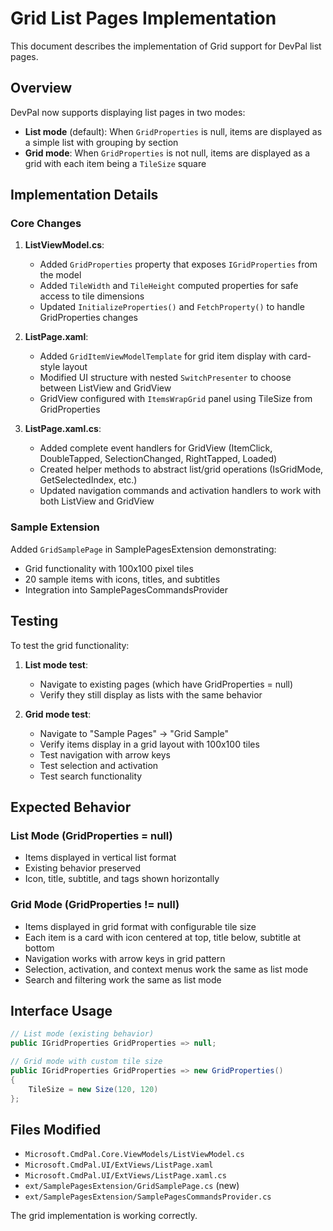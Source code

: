 # Grid List Pages Implementation

This document describes the implementation of Grid support for DevPal list pages.

## Overview

DevPal now supports displaying list pages in two modes:
- **List mode** (default): When `GridProperties` is null, items are displayed as a simple list with grouping by section
- **Grid mode**: When `GridProperties` is not null, items are displayed as a grid with each item being a `TileSize` square

## Implementation Details

### Core Changes

1. **ListViewModel.cs**:
   - Added `GridProperties` property that exposes `IGridProperties` from the model
   - Added `TileWidth` and `TileHeight` computed properties for safe access to tile dimensions
   - Updated `InitializeProperties()` and `FetchProperty()` to handle GridProperties changes

2. **ListPage.xaml**:
   - Added `GridItemViewModelTemplate` for grid item display with card-style layout
   - Modified UI structure with nested `SwitchPresenter` to choose between ListView and GridView
   - GridView configured with `ItemsWrapGrid` panel using TileSize from GridProperties

3. **ListPage.xaml.cs**:
   - Added complete event handlers for GridView (ItemClick, DoubleTapped, SelectionChanged, RightTapped, Loaded)
   - Created helper methods to abstract list/grid operations (IsGridMode, GetSelectedIndex, etc.)
   - Updated navigation commands and activation handlers to work with both ListView and GridView

### Sample Extension

Added `GridSamplePage` in SamplePagesExtension demonstrating:
- Grid functionality with 100x100 pixel tiles
- 20 sample items with icons, titles, and subtitles
- Integration into SamplePagesCommandsProvider

## Testing

To test the grid functionality:

1. **List mode test**:
   - Navigate to existing pages (which have GridProperties = null)
   - Verify they still display as lists with the same behavior

2. **Grid mode test**:
   - Navigate to "Sample Pages" → "Grid Sample"
   - Verify items display in a grid layout with 100x100 tiles
   - Test navigation with arrow keys
   - Test selection and activation
   - Test search functionality

## Expected Behavior

### List Mode (GridProperties = null)
- Items displayed in vertical list format
- Existing behavior preserved
- Icon, title, subtitle, and tags shown horizontally

### Grid Mode (GridProperties != null)
- Items displayed in grid format with configurable tile size
- Each item is a card with icon centered at top, title below, subtitle at bottom
- Navigation works with arrow keys in grid pattern
- Selection, activation, and context menus work the same as list mode
- Search and filtering work the same as list mode

## Interface Usage

```csharp
// List mode (existing behavior)
public IGridProperties GridProperties => null;

// Grid mode with custom tile size
public IGridProperties GridProperties => new GridProperties()
{
    TileSize = new Size(120, 120)
};
```

## Files Modified

- `Microsoft.CmdPal.Core.ViewModels/ListViewModel.cs`
- `Microsoft.CmdPal.UI/ExtViews/ListPage.xaml`
- `Microsoft.CmdPal.UI/ExtViews/ListPage.xaml.cs`
- `ext/SamplePagesExtension/GridSamplePage.cs` (new)
- `ext/SamplePagesExtension/SamplePagesCommandsProvider.cs`

The grid implementation is working correctly.